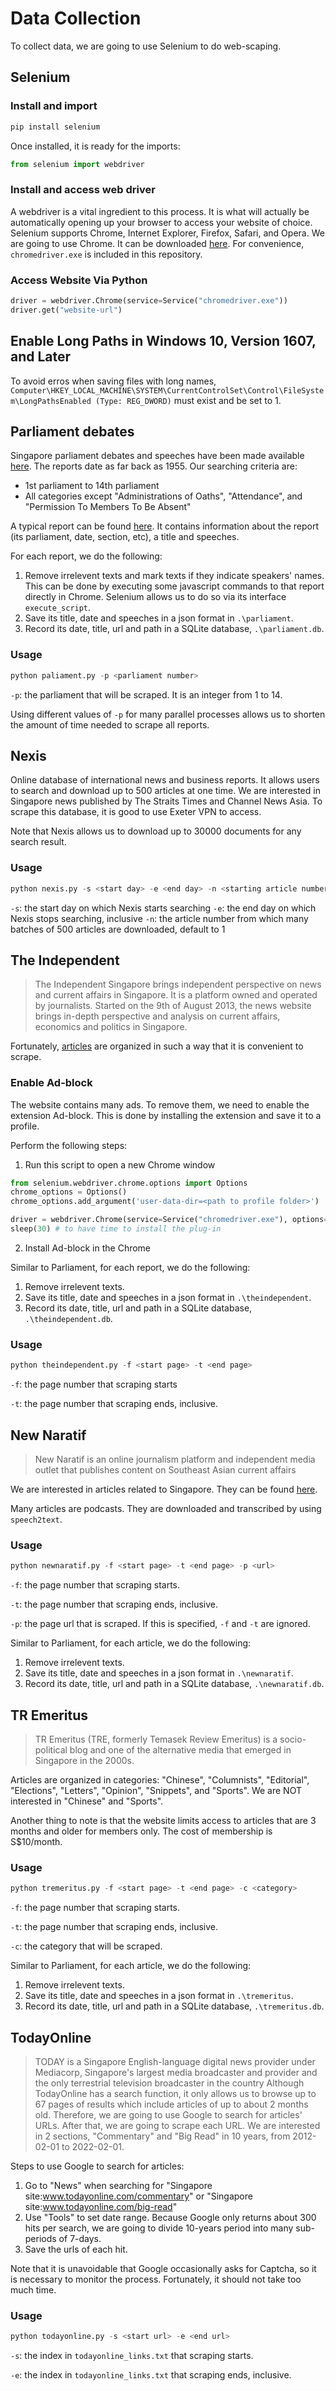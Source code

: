 # Data Collection
To collect data, we are going to use Selenium to do web-scaping.

## Selenium
### Install and import
```py
pip install selenium
```
Once installed, it is ready for the imports:
```py
from selenium import webdriver
```
### Install and access web driver
A webdriver is a vital ingredient to this process. It is what will actually be automatically opening up your browser to access your website of choice. Selenium supports Chrome, Internet Explorer, Firefox, Safari, and Opera. We are going to use Chrome. It can be downloaded [here](https://chromedriver.chromium.org/downloads). For convenience, `chromedriver.exe` is included in this repository. 

### Access Website Via Python
```py
driver = webdriver.Chrome(service=Service("chromedriver.exe"))
driver.get("website-url")
```

## Enable Long Paths in Windows 10, Version 1607, and Later
To avoid erros when saving files with long names, `Computer\HKEY_LOCAL_MACHINE\SYSTEM\CurrentControlSet\Control\FileSystem\LongPathsEnabled (Type: REG_DWORD)` must exist and be set to 1.

## Parliament debates
Singapore parliament debates and speeches have been made available [here](https://sprs.parl.gov.sg/search/home). The reports date as far back as 1955. Our searching criteria are:
* 1st parliament to 14th parliament
* All categories except "Administrations of Oaths", "Attendance", and "Permission To Members To Be Absent"

A typical report can be found [here](https://sprs.parl.gov.sg/search/topic?reportid=010_19910729_S0006_T0031). It contains information about the report (its parliament, date, section, etc), a title and speeches.

For each report, we do the following:
1. Remove irrelevent texts and mark texts if they indicate speakers' names. This can be done by executing some javascript commands to that report directly in Chrome. Selenium allows us to do so via its interface `execute_script`. 
2. Save its title, date and speeches in a json format in `.\parliament`.
3. Record its date, title, url and path in a SQLite database, `.\parliament.db`.

### Usage
```py
python paliament.py -p <parliament number>
```
`-p`: the parliament that will be scraped. It is an integer from 1 to 14.

Using different values of `-p` for many parallel processes allows us to shorten the amount of time needed to scrape all reports.

## Nexis
Online database of international news and business reports. It allows users to search and download up to 500 articles at one time. We are interested in Singapore news published by The Straits Times and Channel News Asia. To scrape this database, it is good to use Exeter VPN to access. 

Note that Nexis allows us to download up to 30000 documents for any search result.

### Usage
```py
python nexis.py -s <start day> -e <end day> -n <starting article number>
```
`-s`: the start day on which Nexis starts searching
`-e`: the end day on which Nexis stops searching, inclusive
`-n`: the article number from which many batches of 500 articles are downloaded, default to 1

## The Independent
> The Independent Singapore brings independent perspective on news and current affairs in Singapore. It is a platform owned and operated by journalists. Started on the 9th of August 2013, the news website brings in-depth perspective and analysis on current affairs, economics and politics in Singapore. 

Fortunately, [articles](https://theindependent.sg/news/singapore-news/) are organized in such a way that it is convenient to scrape. 

### Enable Ad-block
The website contains many ads. To remove them, we need to enable the extension Ad-block. This is done by installing the extension and save it to a profile.

Perform the following steps:
1. Run this script to open a new Chrome window
```py
from selenium.webdriver.chrome.options import Options
chrome_options = Options()
chrome_options.add_argument('user-data-dir=<path to profile folder>')

driver = webdriver.Chrome(service=Service("chromedriver.exe"), options=chrome_options)
sleep(30) # to have time to install the plug-in
```
2. Install Ad-block in the Chrome

Similar to Parliament, for each report, we do the following:
1. Remove irrelevent texts. 
2. Save its title, date and speeches in a json format in `.\theindependent`.
3. Record its date, title, url and path in a SQLite database, `.\theindependent.db`.

### Usage
```py
python theindependent.py -f <start page> -t <end page>
```
`-f`: the page number that scraping starts

`-t`: the page number that scraping ends, inclusive.


## New Naratif
> New Naratif is an online journalism platform and independent media outlet that publishes content on Southeast Asian current affairs

We are interested in articles related to Singapore. They can be found [here](https://newnaratif.com/?s=Singapore). 

Many articles are podcasts. They are downloaded and transcribed by using `speech2text`.

### Usage
```py
python newnaratif.py -f <start page> -t <end page> -p <url>
```
`-f`: the page number that scraping starts.

`-t`: the page number that scraping ends, inclusive.

`-p`: the page url that is scraped. If this is specified, `-f` and `-t` are ignored.

Similar to Parliament, for each article, we do the following:
1. Remove irrelevent texts. 
2. Save its title, date and speeches in a json format in `.\newnaratif`.
3. Record its date, title, url and path in a SQLite database, `.\newnaratif.db`.

## TR Emeritus
> TR Emeritus (TRE, formerly Temasek Review Emeritus) is a socio-political blog and one of the alternative media that emerged in Singapore in the 2000s.

Articles are organized in categories: "Chinese", "Columnists", "Editorial", "Elections", "Letters", "Opinion", "Snippets", and "Sports". We are NOT interested in "Chinese" and "Sports".

Another thing to note is that the website limits access to articles that are 3 months and older for members only. The cost of membership is S$10/month.

### Usage
```py
python tremeritus.py -f <start page> -t <end page> -c <category>
```
`-f`: the page number that scraping starts.

`-t`: the page number that scraping ends, inclusive.

`-c`: the category that will be scraped.

Similar to Parliament, for each article, we do the following:
1. Remove irrelevent texts. 
2. Save its title, date and speeches in a json format in `.\tremeritus`.
3. Record its date, title, url and path in a SQLite database, `.\tremeritus.db`.

## TodayOnline
> TODAY is a Singapore English-language digital news provider under Mediacorp, Singapore's largest media broadcaster and provider and the only terrestrial television broadcaster in the country
Although TodayOnline has a search function, it only allows us to browse up to 67 pages of results which include articles of up to about 2 months old.
Therefore, we are going to use Google to search for articles' URLs. After that, we are going to scrape each URL. We are interested in 2 sections, "Commentary" and "Big Read" in 10 years, from 2012-02-01 to 2022-02-01.

Steps to use Google to search for articles:
1. Go to "News" when searching for "Singapore site:www.todayonline.com/commentary" or "Singapore site:www.todayonline.com/big-read"
2. Use "Tools" to set date range. Because Google only returns about 300 hits per search, we are going to divide 10-years period into many sub-periods of 7-days.
3. Save the urls of each hit.

Note that it is unavoidable that Google occasionally asks for Captcha, so it is necessary to monitor the process. Fortunately, it should not take too much time.

### Usage
```py
python todayonline.py -s <start url> -e <end url>
```
`-s`: the index in `todayonline_links.txt` that scraping starts.

`-e`: the index in `todayonline_links.txt` that scraping ends, inclusive.